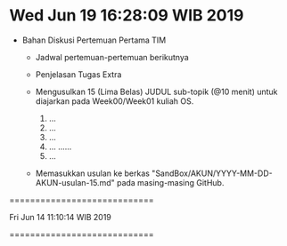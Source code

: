 ---
---

Wed Jun 19 16:28:09 WIB 2019
============================

* Bahan Diskusi Pertemuan Pertama TIM

  * Jadwal pertemuan-pertemuan berikutnya

  * Penjelasan Tugas Extra

  * Mengusulkan 15 (Lima Belas) JUDUL sub-topik (@10 menit) untuk diajarkan pada Week00/Week01 kuliah OS.
    01. ...
    02. ...
    03. ...
    04. ...
    ......
    15. ...

  * Memasukkan usulan ke berkas "SandBox/AKUN/YYYY-MM-DD-AKUN-usulan-15.md" pada masing-masing GitHub.


============================

Fri Jun 14 11:10:14 WIB 2019

============================

